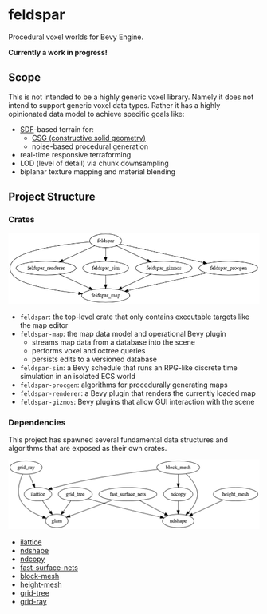 # feldspar

Procedural voxel worlds for Bevy Engine.

**Currently a work in progress!**

## Scope

This is not intended to be a highly generic voxel library. Namely it does not intend to support generic voxel data types.
Rather it has a highly opinionated data model to achieve specific goals like:

- [SDF](https://en.wikipedia.org/wiki/Signed_distance_function)-based terrain for:
  - [CSG (constructive solid geometry)](https://en.wikipedia.org/wiki/Constructive_solid_geometry)
  - noise-based procedural generation
- real-time responsive terraforming
- LOD (level of detail) via chunk downsampling
- biplanar texture mapping and material blending

## Project Structure

### Crates

![crates](assets/crates.png)

- `feldspar`: the top-level crate that only contains executable targets like the map editor
- `feldspar-map`: the map data model and operational Bevy plugin
  - streams map data from a database into the scene
  - performs voxel and octree queries
  - persists edits to a versioned database
- `feldspar-sim`: a Bevy schedule that runs an RPG-like discrete time simulation in an isolated ECS world
- `feldspar-procgen`: algorithms for procedurally generating maps
- `feldspar-renderer`: a Bevy plugin that renders the currently loaded map
- `feldspar-gizmos`: Bevy plugins that allow GUI interaction with the scene

### Dependencies

This project has spawned several fundamental data structures and algorithms that are exposed as their own crates.

![dependencies](assets/dependencies.png)

- [ilattice](https://github.com/bonsairobo/ilattice-rs)
- [ndshape](https://github.com/bonsairobo/ndshape-rs)
- [ndcopy](https://github.com/bonsairobo/ndcopy-rs)
- [fast-surface-nets](https://github.com/bonsairobo/fast-surface-nets-rs)
- [block-mesh](https://github.com/bonsairobo/block-mesh-rs)
- [height-mesh](https://github.com/bonsairobo/height-mesh-rs)
- [grid-tree](https://github.com/bonsairobo/grid-tree-rs)
- [grid-ray](https://github.com/bonsairobo/grid-ray-rs)
